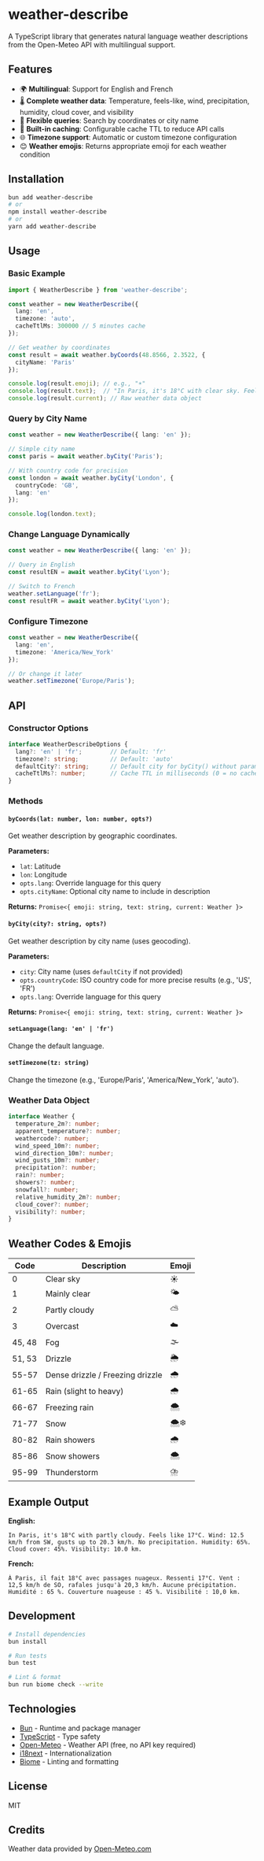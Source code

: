 # weather-describe

A TypeScript library that generates natural language weather descriptions from the Open-Meteo API with multilingual support.

## Features

- 🌍 **Multilingual**: Support for English and French
- 🌡️ **Complete weather data**: Temperature, feels-like, wind, precipitation, humidity, cloud cover, and visibility
- 🎯 **Flexible queries**: Search by coordinates or city name
- 💾 **Built-in caching**: Configurable cache TTL to reduce API calls
- 🌐 **Timezone support**: Automatic or custom timezone configuration
- 😊 **Weather emojis**: Returns appropriate emoji for each weather condition

## Installation

```bash
bun add weather-describe
# or
npm install weather-describe
# or
yarn add weather-describe
```

## Usage

### Basic Example

```typescript
import { WeatherDescribe } from 'weather-describe';

const weather = new WeatherDescribe({
  lang: 'en',
  timezone: 'auto',
  cacheTtlMs: 300000 // 5 minutes cache
});

// Get weather by coordinates
const result = await weather.byCoords(48.8566, 2.3522, {
  cityName: 'Paris'
});

console.log(result.emoji); // e.g., "☀️"
console.log(result.text);  // "In Paris, it's 18°C with clear sky. Feels like 17°C..."
console.log(result.current); // Raw weather data object
```

### Query by City Name

```typescript
const weather = new WeatherDescribe({ lang: 'en' });

// Simple city name
const paris = await weather.byCity('Paris');

// With country code for precision
const london = await weather.byCity('London', { 
  countryCode: 'GB',
  lang: 'en'
});

console.log(london.text);
```

### Change Language Dynamically

```typescript
const weather = new WeatherDescribe({ lang: 'en' });

// Query in English
const resultEN = await weather.byCity('Lyon');

// Switch to French
weather.setLanguage('fr');
const resultFR = await weather.byCity('Lyon');
```

### Configure Timezone

```typescript
const weather = new WeatherDescribe({ 
  lang: 'en',
  timezone: 'America/New_York'
});

// Or change it later
weather.setTimezone('Europe/Paris');
```

## API

### Constructor Options

```typescript
interface WeatherDescribeOptions {
  lang?: 'en' | 'fr';        // Default: 'fr'
  timezone?: string;         // Default: 'auto'
  defaultCity?: string;      // Default city for byCity() without params
  cacheTtlMs?: number;       // Cache TTL in milliseconds (0 = no cache)
}
```

### Methods

#### `byCoords(lat: number, lon: number, opts?)`

Get weather description by geographic coordinates.

**Parameters:**
- `lat`: Latitude
- `lon`: Longitude
- `opts.lang`: Override language for this query
- `opts.cityName`: Optional city name to include in description

**Returns:** `Promise<{ emoji: string, text: string, current: Weather }>`

#### `byCity(city?: string, opts?)`

Get weather description by city name (uses geocoding).

**Parameters:**
- `city`: City name (uses `defaultCity` if not provided)
- `opts.countryCode`: ISO country code for more precise results (e.g., 'US', 'FR')
- `opts.lang`: Override language for this query

**Returns:** `Promise<{ emoji: string, text: string, current: Weather }>`

#### `setLanguage(lang: 'en' | 'fr')`

Change the default language.

#### `setTimezone(tz: string)`

Change the timezone (e.g., 'Europe/Paris', 'America/New_York', 'auto').

### Weather Data Object

```typescript
interface Weather {
  temperature_2m?: number;
  apparent_temperature?: number;
  weathercode?: number;
  wind_speed_10m?: number;
  wind_direction_10m?: number;
  wind_gusts_10m?: number;
  precipitation?: number;
  rain?: number;
  showers?: number;
  snowfall?: number;
  relative_humidity_2m?: number;
  cloud_cover?: number;
  visibility?: number;
}
```

## Weather Codes & Emojis

| Code   | Description                      | Emoji |
|--------|----------------------------------|-------|
| 0      | Clear sky                        | ☀️    |
| 1      | Mainly clear                     | 🌤️   |
| 2      | Partly cloudy                    | ⛅     |
| 3      | Overcast                         | ☁️    |
| 45, 48 | Fog                              | 🌫️   |
| 51, 53 | Drizzle                          | 🌦️   |
| 55-57  | Dense drizzle / Freezing drizzle | 🌧️   |
| 61-65  | Rain (slight to heavy)           | 🌧️   |
| 66-67  | Freezing rain                    | 🌨️   |
| 71-77  | Snow                             | 🌨️❄️ |
| 80-82  | Rain showers                     | 🌧️   |
| 85-86  | Snow showers                     | 🌨️   |
| 95-99  | Thunderstorm                     | ⛈️    |

## Example Output

**English:**
```
In Paris, it's 18°C with partly cloudy. Feels like 17°C. Wind: 12.5 km/h from SW, gusts up to 20.3 km/h. No precipitation. Humidity: 65%. Cloud cover: 45%. Visibility: 10.0 km.
```

**French:**
```
À Paris, il fait 18°C avec passages nuageux. Ressenti 17°C. Vent : 12,5 km/h de SO, rafales jusqu'à 20,3 km/h. Aucune précipitation. Humidité : 65 %. Couverture nuageuse : 45 %. Visibilité : 10,0 km.
```

## Development

```bash
# Install dependencies
bun install

# Run tests
bun test

# Lint & format
bun run biome check --write
```

## Technologies

- [Bun](https://bun.sh/) - Runtime and package manager
- [TypeScript](https://www.typescriptlang.org/) - Type safety
- [Open-Meteo](https://open-meteo.com/) - Weather API (free, no API key required)
- [i18next](https://www.i18next.com/) - Internationalization
- [Biome](https://biomejs.dev/) - Linting and formatting

## License

MIT

## Credits

Weather data provided by [Open-Meteo.com](https://open-meteo.com/)

